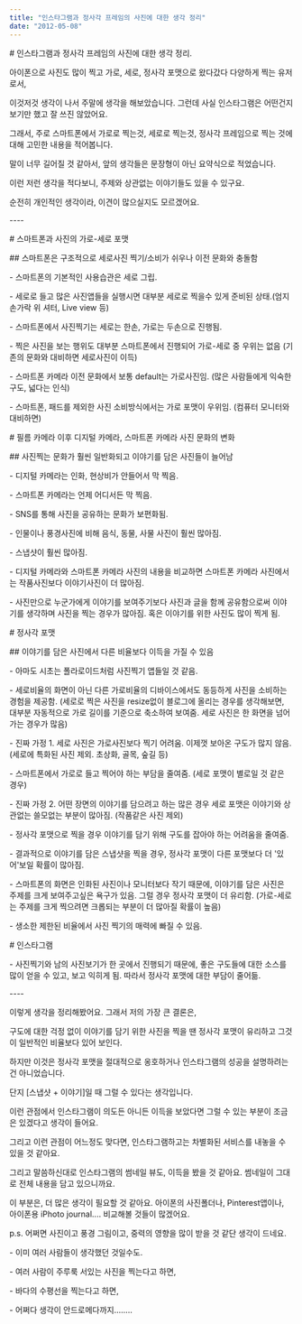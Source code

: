 ```yaml
---
title: "인스타그램과 정사각 프레임의 사진에 대한 생각 정리"
date: "2012-05-08"
---
```


‎# 인스타그램과 정사각 프레임의 사진에 대한 생각 정리.

  

아이폰으로 사진도 많이 찍고 가로, 세로, 정사각 포맷으로 왔다갔다 다양하게 찍는 유저로서,

이것저것 생각이 나서 주말에 생각을 해보았습니다. 그런데 사실 인스타그램은 어떤건지 보기만 했고 잘 쓰진 않았어요.

그래서, 주로 스마트폰에서 가로로 찍는것, 세로로 찍는것, 정사각 프레임으로 찍는 것에 대해 고민한 내용을 적어봅니다.

말이 너무 길어질 것 같아서, 앞의 생각들은 문장형이 아닌 요약식으로 적었습니다.

이런 저런 생각을 적다보니, 주제와 상관없는 이야기들도 있을 수 있구요.

순전히 개인적인 생각이라, 이견이 많으실지도 모르겠어요.

  

\----

  

\# 스마트폰과 사진의 가로-세로 포맷

\## 스마트폰은 구조적으로 세로사진 찍기/소비가 쉬우나 이전 문화와 충돌함

  

\- 스마트폰의 기본적인 사용습관은 세로 그립.

\- 세로로 들고 많은 사진앱들을 실행시면 대부분 세로로 찍을수 있게 준비된 상태.(엄지손가락 위 셔터, Live view 등)

\- 스마트폰에서 사진찍기는 세로는 한손, 가로는 두손으로 진행됨.

\- 찍은 사진을 보는 행위도 대부분 스마트폰에서 진행되어 가로-세로 중 우위는 없음 (기존의 문화와 대비하면 세로사진이 이득)

\- 스마트폰 카메라 이전 문화에서 보통 default는 가로사진임. (많은 사람들에게 익숙한 구도, 넓다는 인식)

\- 스마트폰, 패드를 제외한 사진 소비방식에서는 가로 포맷이 우위임. (컴퓨터 모니터와 대비하면)

  

\# 필름 카메라 이후 디지털 카메라, 스마트폰 카메라 사진 문화의 변화

\## 사진찍는 문화가 훨씬 일반화되고 이야기를 담은 사진들이 늘어남

  

\- 디지털 카메라는 인화, 현상비가 안들어서 막 찍음.

\- 스마트폰 카메라는 언제 어디서든 막 찍음.

\- SNS를 통해 사진을 공유하는 문화가 보편화됨.

\- 인물이나 풍경사진에 비해 음식, 동물, 사물 사진이 훨씬 많아짐.

\- 스냅샷이 훨씬 많아짐.

\- 디지털 카메라와 스마트폰 카메라 사진의 내용을 비교하면 스마트폰 카메라 사진에서는 작품사진보다 이야기사진이 더 많아짐.

\- 사진만으로 누군가에게 이야기를 보여주기보다 사진과 글을 함께 공유함으로써 이야기를 생각하며 사진을 찍는 경우가 많아짐. 혹은 이야기를 위한 사진도 많이 찍게 됨.

  

\# 정사각 포맷

\## 이야기를 담은 사진에서 다른 비율보다 이득을 가질 수 있음

  

\- 아마도 시초는 폴라로이드처럼 사진찍기 앱들일 것 같음.

\- 세로비율의 화면이 아닌 다른 가로비율의 디바이스에서도 동등하게 사진을 소비하는 경험을 제공함. (세로로 찍은 사진을 resize없이 블로그에 올리는 경우를 생각해보면, 대부분 자동적으로 가로 길이를 기준으로 축소하여 보여줌. 세로 사진은 한 화면을 넘어가는 경우가 많음)

\- 진짜 가정 1. 세로 사진은 가로사진보다 찍기 어려움. 이제껏 보아온 구도가 많지 않음. (세로에 특화된 사진 제외. 초상화, 골목, 숲길 등)

\- 스마트폰에서 가로로 들고 찍어야 하는 부담을 줄여줌. (세로 포맷이 별로일 것 같은 경우)

\- 진짜 가정 2. 어떤 장면의 이야기를 담으려고 하는 많은 경우 세로 포맷은 이야기와 상관없는 쓸모없는 부분이 많아짐. (작품같은 사진 제외)

\- 정사각 포맷으로 찍을 경우 이야기를 담기 위해 구도를 잡아야 하는 어려움을 줄여줌.

\- 결과적으로 이야기를 담은 스냅샷을 찍을 경우, 정사각 포맷이 다른 포맷보다 더 '있어'보일 확률이 많아짐.

\- 스마트폰의 화면은 인화된 사진이나 모니터보다 작기 때문에, 이야기를 담은 사진은 주제를 크게 보여주고싶은 욕구가 있음. 그럴 경우 정사각 포맷이 더 유리함. (가로-세로는 주제를 크게 찍으려면 크롭되는 부분이 더 많아질 확률이 높음)

\- 생소한 제한된 비율에서 사진 찍기의 매력에 빠질 수 있음.

  

\# 인스타그램

  

\- 사진찍기와 남의 사진보기가 한 곳에서 진행되기 때문에, 좋은 구도들에 대한 소스를 많이 얻을 수 있고, 보고 익히게 됨. 따라서 정사각 포맷에 대한 부담이 줄어듦.

  

\----

  

이렇게 생각을 정리해봤어요. 그래서 저의 가장 큰 결론은,

  

구도에 대한 걱정 없이 이야기를 담기 위한 사진을 찍을 땐 정사각 포맷이 유리하고 그것이 일반적인 비율보다 있어 보인다.

  

하지만 이것은 정사각 포맷을 절대적으로 옹호하거나 인스타그램의 성공을 설명하려는건 아니었습니다.

단지 \[스냅샷 + 이야기\]일 때 그럴 수 있다는 생각입니다.

이런 관점에서 인스타그램이 의도든 아니든 이득을 보았다면 그럴 수 있는 부분이 조금은 있겠다고 생각이 들어요.

그리고 이런 관점이 어느정도 맞다면, 인스타그램하고는 차별화된 서비스를 내놓을 수 있을 것 같아요.

  

그리고 말씀하신대로 인스타그램의 썸네일 뷰도, 이득을 봤을 것 같아요. 썸네일이 그대로 전체 내용을 담고 있으니까요.

이 부분은, 더 많은 생각이 필요할 것 같아요. 아이폰의 사진폴더나, Pinterest앱이나, 아이폰용 iPhoto journal.... 비교해볼 것들이 많겠어요.

  

p.s. 어쩌면 사진이고 풍경 그림이고, 중력의 영향을 많이 받을 것 같단 생각이 드네요.

\- 이미 여러 사람들이 생각했던 것일수도.

\- 여러 사람이 주루룩 서있는 사진을 찍는다고 하면,

\- 바다의 수평선을 찍는다고 하면,

\- 어쩌다 생각이 안드로메다까지........
